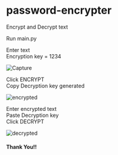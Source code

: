 # password-encrypter
 Encrypt and Decrypt text
 
 Run main.py <br />
 
 Enter text <br />
 Encryption key = 1234
 
![Capture](https://user-images.githubusercontent.com/100990020/177011445-c65eb40d-4f64-43ef-aab8-ec16c4992e81.PNG)

Click ENCRYPT <br />
Copy Decryption key generated

![encrypted](https://user-images.githubusercontent.com/100990020/177011468-f425dbaa-9453-45c2-848f-7ff0b4612c67.PNG)

Enter encrypted text <br />
Paste Decryption key <br />
Click DECRYPT

![decrypted](https://user-images.githubusercontent.com/100990020/177011482-fdfb3aaf-96a6-4cde-81b1-111a1e53cba5.PNG)

#### Thank You!!
